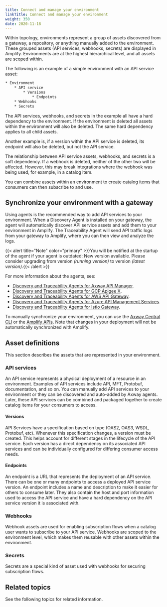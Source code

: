```yaml
---
title: Connect and manage your environment
linkTitle: Connect and manage your environment
weight: 350
date: 2020-11-18
---
```

Within topology, environments represent a group of assets discovered from a gateway, a repository, or anything manually added to the environment. These grouped assets (API services, webhooks, secrets) are displayed in Amplify. Environments are at the highest hierarchical level, and all assets are scoped within.

The following is an example of a simple environment with an API service asset:

```txt
* Environment
    * API service
        * Versions
            * Endpoints
    * Webhooks
    * Secrets
```

The API services, webhooks, and secrets in the example all have a hard dependency to the environment. If the environment is deleted all assets within the environment will also be deleted. The same hard dependency applies to all child assets.

Another example is, if a version within the API service is deleted, its endpoint will also be deleted, but not the API service.

The relationship between API service assets, webhooks, and secrets is a soft dependency. If a webhook is deleted, neither of the other two will be affected. However, this may break integrations where the webhook was being used, for example, in a catalog item.

You can combine assets within an environment to create catalog items that consumers can then subscribe to and use.

## Synchronize your environment with a gateway

Using agents is the recommended way to add API services to your environment. When a Discovery Agent is installed on your gateway, the agent will automatically discover API service assets and add them to your environment in Amplify. The Traceability Agent will send API traffic logs from your gateway to Amplify, where you can then view and analyze the logs.

{{< alert title="Note" color="primary" >}}You will be notified at the startup of the agent if your agent is outdated: New version available. Please consider upgrading from version *(running version)* to version *(latest version)*.{{< /alert >}}

For more information about the agents, see:

* [Discovery and Traceability Agents for Axway API Manager](/docs/connect_manage_environ/connect_api_manager/).
* [Discovery and Traceability Agents for GCP Apigee X](/docs/connect_apigee_x/).
* [Discovery and Traceability Agents for AWS API Gateway](/docs/connect_aws_gateway/).
* [Discovery and Traceability Agents for Azure API Management Services](/docs/connect_azure_gateway/).
* [Discovery and Traceability Agents for Istio Gateway](/docs/mesh_management/).

To manually synchronize your environment, you can use the [Axway Central CLI](/docs/integrate_with_central/cli_central/cli_environments) or the [Amplify APIs](https://apicentral.axway.com/apis/docs). Note that changes in your deployment will not be automatically synchronized with Amplify.

## Asset definitions

This section describes the assets that are represented in your environment.

### API services

An API service represents a physical deployment of a resource in an environment. Examples of API services include API, MFT, Protobuf, documentation, and so on. You can manually add API services to your environment or they can be discovered and auto-added by Axway agents. Later, these API services can be combined and packaged together to create catalog items for your consumers to access.

#### Versions

API Services have a specification based on type (OAS2, OAS3, WSDL, Protobuf, etc). Whenever this specification changes, a version must be created. This helps account for different stages in the lifecycle of the API service. Each version has a direct dependency on its associated API services and can be individually configured for differing consumer access needs.

#### Endpoints

An endpoint is a URL that represents the deployment of an API service. There can be one or many endpoints to access a deployed API service version. An endpoint includes a name and description to make it easier for others to consume later. They also contain the host and port information used to access the API service and have a hard dependency on the API service version it is associated with.

### Webhooks

Webhook assets are used for enabling subscription flows when a catalog user wants to subscribe to your API service. Webhooks are scoped to the environment level, which makes them reusable with other assets within the environment.

### Secrets

Secrets are a special kind of asset used with webhooks for securing subscription flows.

## Related topics

See the following topics for related information.
